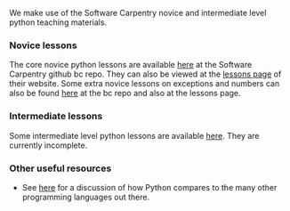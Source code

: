 We make use of the Software Carpentry novice and intermediate level python teaching materials. 

### Novice lessons

The core novice python lessons are available [here](https://github.com/swcarpentry/bc/tree/master/novice/python) at the Software Carpentry github bc repo. They can also be viewed at the [lessons page](http://www.software-carpentry.org/lessons.html) of their website. Some extra novice lessons on exceptions and numbers can also be found [here](https://github.com/swcarpentry/bc/tree/master/novice/extras) at the bc repo and also at the lessons page. 


### Intermediate lessons

Some intermediate level python lessons are available [here](https://github.com/swcarpentry/bc/blob/master/intermediate/python). They are currently incomplete.


### Other useful resources
* See [here](http://drclimate.wordpress.com/2013/06/11/picking-the-right-programming-language/) for a discussion
of how Python compares to the many other programming languages out there.

